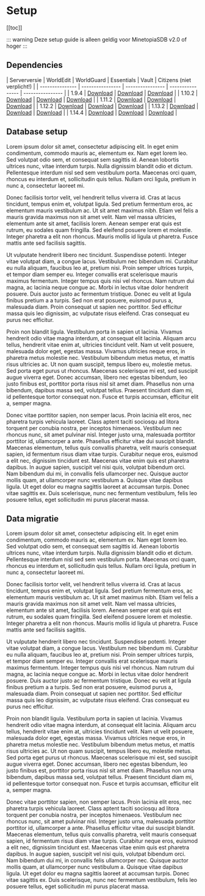 # Setup

[[toc]]

::: warning
Deze setup guide is alleen geldig voor MinetopiaSDB v2.0 of hoger
:::

## Dependencies

| Serverversie    | WorldEdit | WorldGuard | Essentials | Vault | Citizens (niet verplicht!) |
| --------------- | ---------------- | ---------------- | ---------------- | ---------------- |
| 1.9.4           | [Download](https://dev.bukkit.org/projects/worldedit/files/2460562/download) | [Download](https://dev.bukkit.org/projects/worldguard/files/956770/download) | [Download](https://www.spigotmc.org/resources/essentialsx.9089/download?version=286847) |
| 1.10.2          | [Download](https://dev.bukkit.org/projects/worldedit/files/2460562/download) | [Download](https://dev.bukkit.org/projects/worldguard/files/956770/download) | [Download](https://www.spigotmc.org/resources/essentialsx.9089/download?version=286847) |
| 1.11.2          | [Download](https://dev.bukkit.org/projects/worldedit/files/2460562/download) | [Download](https://dev.bukkit.org/projects/worldguard/files/956770/download) | [Download](https://www.spigotmc.org/resources/essentialsx.9089/download?version=286847) |
| 1.12.2          | [Download](https://dev.bukkit.org/projects/worldedit/files/2460562/download) | [Download](https://dev.bukkit.org/projects/worldguard/files/956770/download) | [Download](https://www.spigotmc.org/resources/essentialsx.9089/download?version=286847) |
| 1.13.2          | [Download](https://dev.bukkit.org/projects/worldedit/files/2760373/download) | [Download](https://dev.bukkit.org/projects/worldguard/files/956770/download) | [Download](https://www.spigotmc.org/resources/essentialsx.9089/download?version=286847) |
| 1.14.4          | [Download](https://dev.bukkit.org/projects/worldedit/files/2760373/download) | [Download](https://dev.bukkit.org/projects/worldguard/files/956770/download) | [Download](https://www.spigotmc.org/resources/essentialsx.9089/download?version=286847) |

## Database setup

Lorem ipsum dolor sit amet, consectetur adipiscing elit. In eget enim condimentum, commodo mauris ac, elementum ex. Nam eget lorem leo. Sed volutpat odio sem, et consequat sem sagittis id. Aenean lobortis ultrices nunc, vitae interdum turpis. Nulla dignissim blandit odio et dictum. Pellentesque interdum nisl sed sem vestibulum porta. Maecenas orci quam, rhoncus eu interdum et, sollicitudin quis tellus. Nullam orci ligula, pretium in nunc a, consectetur laoreet mi.

Donec facilisis tortor velit, vel hendrerit tellus viverra id. Cras at lacus tincidunt, tempus enim et, volutpat ligula. Sed pretium fermentum eros, ac elementum mauris vestibulum ac. Ut sit amet maximus nibh. Etiam vel felis a mauris gravida maximus non sit amet velit. Nam vel massa ultricies, elementum ante sit amet, facilisis lorem. Aenean semper erat quis est rutrum, eu sodales quam fringilla. Sed eleifend posuere lorem et molestie. Integer pharetra a elit non rhoncus. Mauris mollis id ligula ut pharetra. Fusce mattis ante sed facilisis sagittis.

Ut vulputate hendrerit libero nec tincidunt. Suspendisse potenti. Integer vitae volutpat diam, a congue lacus. Vestibulum nec bibendum mi. Curabitur eu nulla aliquam, faucibus leo at, pretium nisi. Proin semper ultrices turpis, et tempor diam semper eu. Integer convallis erat scelerisque mauris maximus fermentum. Integer tempus quis nisi vel rhoncus. Nam rutrum dui magna, ac lacinia neque congue ac. Morbi in lectus vitae dolor hendrerit posuere. Duis auctor justo ac fermentum tristique. Donec eu velit at ligula finibus pretium a a turpis. Sed non erat posuere, euismod purus a, malesuada diam. Proin consequat ut sapien nec porttitor. Sed efficitur massa quis leo dignissim, ac vulputate risus eleifend. Cras consequat eu purus nec efficitur.

Proin non blandit ligula. Vestibulum porta in sapien ut lacinia. Vivamus hendrerit odio vitae magna interdum, at consequat elit lacinia. Aliquam arcu tellus, hendrerit vitae enim at, ultricies tincidunt velit. Nam ut velit posuere, malesuada dolor eget, egestas massa. Vivamus ultricies neque eros, in pharetra metus molestie nec. Vestibulum bibendum metus metus, et mattis risus ultricies ac. Ut non quam suscipit, tempus libero eu, molestie metus. Sed porta eget purus ut rhoncus. Maecenas scelerisque mi est, sed suscipit augue viverra eget. Donec accumsan, libero nec egestas bibendum, leo justo finibus est, porttitor porta risus nisl sit amet diam. Phasellus non urna bibendum, dapibus massa sed, volutpat tellus. Praesent tincidunt diam mi, id pellentesque tortor consequat non. Fusce et turpis accumsan, efficitur elit a, semper magna.

Donec vitae porttitor sapien, non semper lacus. Proin lacinia elit eros, nec pharetra turpis vehicula laoreet. Class aptent taciti sociosqu ad litora torquent per conubia nostra, per inceptos himenaeos. Vestibulum nec rhoncus nunc, sit amet pulvinar nisl. Integer justo urna, malesuada porttitor porttitor id, ullamcorper a ante. Phasellus efficitur vitae dui suscipit blandit. Maecenas elementum, tellus quis convallis pharetra, velit mauris consequat sapien, id fermentum risus diam vitae turpis. Curabitur neque eros, euismod a elit nec, dignissim tincidunt est. Maecenas vitae enim quis est pharetra dapibus. In augue sapien, suscipit vel nisi quis, volutpat bibendum orci. Nam bibendum dui mi, in convallis felis ullamcorper nec. Quisque auctor mollis quam, at ullamcorper nunc vestibulum a. Quisque vitae dapibus ligula. Ut eget dolor eu magna sagittis laoreet at accumsan turpis. Donec vitae sagittis ex. Duis scelerisque, nunc nec fermentum vestibulum, felis leo posuere tellus, eget sollicitudin mi purus placerat massa.

## Data migratie

Lorem ipsum dolor sit amet, consectetur adipiscing elit. In eget enim condimentum, commodo mauris ac, elementum ex. Nam eget lorem leo. Sed volutpat odio sem, et consequat sem sagittis id. Aenean lobortis ultrices nunc, vitae interdum turpis. Nulla dignissim blandit odio et dictum. Pellentesque interdum nisl sed sem vestibulum porta. Maecenas orci quam, rhoncus eu interdum et, sollicitudin quis tellus. Nullam orci ligula, pretium in nunc a, consectetur laoreet mi.

Donec facilisis tortor velit, vel hendrerit tellus viverra id. Cras at lacus tincidunt, tempus enim et, volutpat ligula. Sed pretium fermentum eros, ac elementum mauris vestibulum ac. Ut sit amet maximus nibh. Etiam vel felis a mauris gravida maximus non sit amet velit. Nam vel massa ultricies, elementum ante sit amet, facilisis lorem. Aenean semper erat quis est rutrum, eu sodales quam fringilla. Sed eleifend posuere lorem et molestie. Integer pharetra a elit non rhoncus. Mauris mollis id ligula ut pharetra. Fusce mattis ante sed facilisis sagittis.

Ut vulputate hendrerit libero nec tincidunt. Suspendisse potenti. Integer vitae volutpat diam, a congue lacus. Vestibulum nec bibendum mi. Curabitur eu nulla aliquam, faucibus leo at, pretium nisi. Proin semper ultrices turpis, et tempor diam semper eu. Integer convallis erat scelerisque mauris maximus fermentum. Integer tempus quis nisi vel rhoncus. Nam rutrum dui magna, ac lacinia neque congue ac. Morbi in lectus vitae dolor hendrerit posuere. Duis auctor justo ac fermentum tristique. Donec eu velit at ligula finibus pretium a a turpis. Sed non erat posuere, euismod purus a, malesuada diam. Proin consequat ut sapien nec porttitor. Sed efficitur massa quis leo dignissim, ac vulputate risus eleifend. Cras consequat eu purus nec efficitur.

Proin non blandit ligula. Vestibulum porta in sapien ut lacinia. Vivamus hendrerit odio vitae magna interdum, at consequat elit lacinia. Aliquam arcu tellus, hendrerit vitae enim at, ultricies tincidunt velit. Nam ut velit posuere, malesuada dolor eget, egestas massa. Vivamus ultricies neque eros, in pharetra metus molestie nec. Vestibulum bibendum metus metus, et mattis risus ultricies ac. Ut non quam suscipit, tempus libero eu, molestie metus. Sed porta eget purus ut rhoncus. Maecenas scelerisque mi est, sed suscipit augue viverra eget. Donec accumsan, libero nec egestas bibendum, leo justo finibus est, porttitor porta risus nisl sit amet diam. Phasellus non urna bibendum, dapibus massa sed, volutpat tellus. Praesent tincidunt diam mi, id pellentesque tortor consequat non. Fusce et turpis accumsan, efficitur elit a, semper magna.

Donec vitae porttitor sapien, non semper lacus. Proin lacinia elit eros, nec pharetra turpis vehicula laoreet. Class aptent taciti sociosqu ad litora torquent per conubia nostra, per inceptos himenaeos. Vestibulum nec rhoncus nunc, sit amet pulvinar nisl. Integer justo urna, malesuada porttitor porttitor id, ullamcorper a ante. Phasellus efficitur vitae dui suscipit blandit. Maecenas elementum, tellus quis convallis pharetra, velit mauris consequat sapien, id fermentum risus diam vitae turpis. Curabitur neque eros, euismod a elit nec, dignissim tincidunt est. Maecenas vitae enim quis est pharetra dapibus. In augue sapien, suscipit vel nisi quis, volutpat bibendum orci. Nam bibendum dui mi, in convallis felis ullamcorper nec. Quisque auctor mollis quam, at ullamcorper nunc vestibulum a. Quisque vitae dapibus ligula. Ut eget dolor eu magna sagittis laoreet at accumsan turpis. Donec vitae sagittis ex. Duis scelerisque, nunc nec fermentum vestibulum, felis leo posuere tellus, eget sollicitudin mi purus placerat massa.
